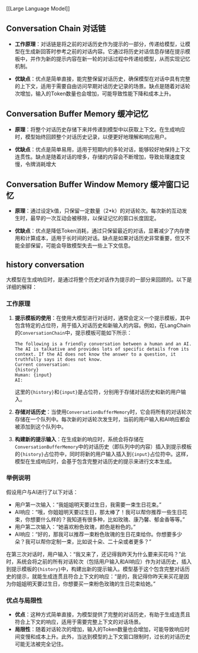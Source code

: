 [[Large Language Model]]

## Conversation Chain 对话链

- **工作原理**：对话链是将之前的对话历史作为提示的一部分，传递给模型，让模型在生成新回答时参考之前的对话内容。它通过将历史对话信息存储在提示模板中，并作为新的提示内容在新一轮的对话过程中传递给模型，从而实现记忆机制。
    
- **优缺点**：优点是简单直接，能完整保留对话历史，确保模型在对话中具有完整的上下文，适用于需要自由访问早期对话历史记录的场景。缺点是随着对话轮次增加，输入的Token数量也会增加，可能导致性能下降和成本上升。

## Conversation Buffer Memory 缓冲记忆

- **原理**：将整个对话历史存储下来并传递到模型中以获取上下文。在生成响应时，模型始终回顾整个对话历史记录，以便更好地理解和响应用户。
    
- **优缺点**：优点是简单易用，适用于短期内的多轮对话，能够较好地保持上下文连贯性。缺点是随着对话的增多，存储的内容会不断增加，导致处理速度变慢，令牌消耗增大

## Conversation Buffer Window Memory 缓冲窗口记忆

- **原理**：通过设定k值，只保留一定数量（2*k）的对话轮次。每次新的互动发生时，最早的一次互动会被移除，以保证记忆的窗口长度固定。
    
- **优缺点**：优点是降低Token消耗，通过只保留最近的对话，显著减少了内存使用和计算成本，适用于长时间的对话。缺点是如果对话历史非常重要，但又不能全部保留，可能会导致模型失去一些上下文信息。

## history conversation
大模型在生成响应时，是通过将整个历史对话作为提示的一部分来回顾的。以下是详细的解释：

### 工作原理
1. **提示模板的使用**：在使用大模型进行对话时，通常会定义一个提示模板，其中包含特定的占位符，用于插入对话历史和新输入的内容。例如，在LangChain的`ConversationChain`中，提示模板可能如下所示：
   ```
   The following is a friendly conversation between a human and an AI. The AI is talkative and provides lots of specific details from its context. If the AI does not know the answer to a question, it truthfully says it does not know.
   Current conversation:
   {history}
   Human: {input}
   AI:
   ```
   这里的`{history}`和`{input}`是占位符，分别用于存储对话历史和新的用户输入。

2. **存储对话历史**：当使用`ConversationBufferMemory`时，它会将所有的对话轮次存储在一个队列中。每次新的对话轮次发生时，当前的用户输入和AI响应都会被添加到这个队列中。

3. **构建新的提示输入**：在生成新的响应时，系统会将存储在`ConversationBufferMemory`中的对话历史（即队列中的内容）插入到提示模板的`{history}`占位符中，同时将新的用户输入插入到`{input}`占位符中。这样，模型在生成响应时，会基于包含完整对话历史的提示来进行文本生成。

### 举例说明
假设用户与AI进行了以下对话：
- 用户第一次输入：“我姐姐明天要过生日，我需要一束生日花束。”
- AI响应：“哦，你姐姐明天要过生日，那太棒了！我可以帮你推荐一些生日花束，你想要什么样的？我知道有很多种，比如玫瑰、康乃馨、郁金香等等。”
- 用户第二次输入：“她喜欢粉色玫瑰，颜色是粉色的。”
- AI响应：“好的，那我可以推荐一束粉色玫瑰的生日花束给你。你想要多少朵？我可以帮你定制一束，比如说十朵、二十朵或者更多？”

在第三次对话时，用户输入：“我又来了，还记得我昨天为什么要来买花吗？”此时，系统会将之前的所有对话轮次（包括用户输入和AI响应）作为对话历史，插入到提示模板的`{history}`中，构建出新的提示输入。模型基于这个包含完整对话历史的提示，就能生成连贯且符合上下文的响应：“是的，我记得你昨天来买花是因为你姐姐明天要过生日，你想要买一束粉色玫瑰的生日花束给她。”

### 优点与局限性
- **优点**：这种方式简单直接，为模型提供了完整的对话历史，有助于生成连贯且符合上下文的响应，适用于需要完整上下文的对话场景。
- **局限性**：随着对话轮次的增加，输入的Token数量也会增加，可能导致响应时间变慢和成本上升。此外，当达到模型的上下文窗口限制时，过长的对话历史可能无法被完全记住。